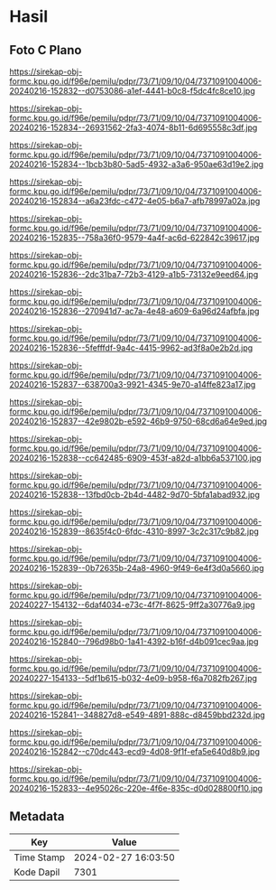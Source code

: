 # Hasil

## Foto C Plano

https://sirekap-obj-formc.kpu.go.id/f96e/pemilu/pdpr/73/71/09/10/04/7371091004006-20240216-152832--d0753086-a1ef-4441-b0c8-f5dc4fc8ce10.jpg

https://sirekap-obj-formc.kpu.go.id/f96e/pemilu/pdpr/73/71/09/10/04/7371091004006-20240216-152834--26931562-2fa3-4074-8b11-6d695558c3df.jpg

https://sirekap-obj-formc.kpu.go.id/f96e/pemilu/pdpr/73/71/09/10/04/7371091004006-20240216-152834--1bcb3b80-5ad5-4932-a3a6-950ae63d19e2.jpg

https://sirekap-obj-formc.kpu.go.id/f96e/pemilu/pdpr/73/71/09/10/04/7371091004006-20240216-152834--a6a23fdc-c472-4e05-b6a7-afb78997a02a.jpg

https://sirekap-obj-formc.kpu.go.id/f96e/pemilu/pdpr/73/71/09/10/04/7371091004006-20240216-152835--758a36f0-9579-4a4f-ac6d-622842c39617.jpg

https://sirekap-obj-formc.kpu.go.id/f96e/pemilu/pdpr/73/71/09/10/04/7371091004006-20240216-152836--2dc31ba7-72b3-4129-a1b5-73132e9eed64.jpg

https://sirekap-obj-formc.kpu.go.id/f96e/pemilu/pdpr/73/71/09/10/04/7371091004006-20240216-152836--270941d7-ac7a-4e48-a609-6a96d24afbfa.jpg

https://sirekap-obj-formc.kpu.go.id/f96e/pemilu/pdpr/73/71/09/10/04/7371091004006-20240216-152836--5fefffdf-9a4c-4415-9962-ad3f8a0e2b2d.jpg

https://sirekap-obj-formc.kpu.go.id/f96e/pemilu/pdpr/73/71/09/10/04/7371091004006-20240216-152837--638700a3-9921-4345-9e70-a14ffe823a17.jpg

https://sirekap-obj-formc.kpu.go.id/f96e/pemilu/pdpr/73/71/09/10/04/7371091004006-20240216-152837--42e9802b-e592-46b9-9750-68cd6a64e9ed.jpg

https://sirekap-obj-formc.kpu.go.id/f96e/pemilu/pdpr/73/71/09/10/04/7371091004006-20240216-152838--cc642485-6909-453f-a82d-a1bb6a537100.jpg

https://sirekap-obj-formc.kpu.go.id/f96e/pemilu/pdpr/73/71/09/10/04/7371091004006-20240216-152838--13fbd0cb-2b4d-4482-9d70-5bfa1abad932.jpg

https://sirekap-obj-formc.kpu.go.id/f96e/pemilu/pdpr/73/71/09/10/04/7371091004006-20240216-152839--8635f4c0-6fdc-4310-8997-3c2c317c9b82.jpg

https://sirekap-obj-formc.kpu.go.id/f96e/pemilu/pdpr/73/71/09/10/04/7371091004006-20240216-152839--0b72635b-24a8-4960-9f49-6e4f3d0a5660.jpg

https://sirekap-obj-formc.kpu.go.id/f96e/pemilu/pdpr/73/71/09/10/04/7371091004006-20240227-154132--6daf4034-e73c-4f7f-8625-9ff2a30776a9.jpg

https://sirekap-obj-formc.kpu.go.id/f96e/pemilu/pdpr/73/71/09/10/04/7371091004006-20240216-152840--796d98b0-1a41-4392-b16f-d4b091cec9aa.jpg

https://sirekap-obj-formc.kpu.go.id/f96e/pemilu/pdpr/73/71/09/10/04/7371091004006-20240227-154133--5df1b615-b032-4e09-b958-f6a7082fb267.jpg

https://sirekap-obj-formc.kpu.go.id/f96e/pemilu/pdpr/73/71/09/10/04/7371091004006-20240216-152841--348827d8-e549-4891-888c-d8459bbd232d.jpg

https://sirekap-obj-formc.kpu.go.id/f96e/pemilu/pdpr/73/71/09/10/04/7371091004006-20240216-152842--c70dc443-ecd9-4d08-9f1f-efa5e640d8b9.jpg

https://sirekap-obj-formc.kpu.go.id/f96e/pemilu/pdpr/73/71/09/10/04/7371091004006-20240216-152833--4e95026c-220e-4f6e-835c-d0d028800f10.jpg


## Metadata

| Key        | Value               |
| ---------- | ------------------- |
| Time Stamp | 2024-02-27 16:03:50 |
| Kode Dapil | 7301                |



